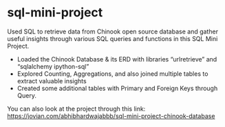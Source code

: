 # sql-mini-project
Used SQL to retrieve data from Chinook open source database and gather useful insights through various SQL queries and functions in this SQL Mini Project.

* Loaded the Chinook Database & its ERD with libraries “urlretrieve” and “sqlalchemy ipython-sql”
* Explored Counting, Aggregations, and also joined multiple tables to extract valuable insights
* Created some additional tables with Primary and Foreign Keys through Query.

You can also look at the project through this link: https://jovian.com/abhibhardwajabbb/sql-mini-project-chinook-database
